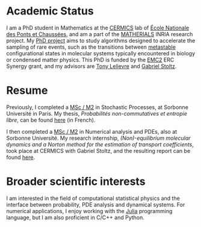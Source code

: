 # Academic Status

I am a PhD student in Mathematics at the [CERMICS](https://cermics-lab.enpc.fr/) lab of [École Nationale des Ponts et Chaussées](https://ecoledesponts.fr/), and am a part of the [MATHERIALS](https://www.inria.fr/en/matherials) INRIA research project. My [PhD project](https://www.theses.fr/en/s343177) aims to study algorithms designed to accelerate the sampling of 
rare events, such as the transitions between [metastable](https://en.wikipedia.org/wiki/Metastability) configurational states in molecular systems typically encountered in biology or condensed matter physics. This PhD is funded by the [EMC2](https://erc-emc2.eu/) ERC Synergy grant, and my advisors are [Tony Lelievre](https://cermics.enpc.fr/~lelievre/) and [Gabriel Stoltz](https://cermics-lab.enpc.fr/gabriel-stoltz/).

# Resume

Previously, I completed a [MSc / M2](https://www.lpsm.paris/masters/modale/index) in Stochastic Processes, at Sorbonne Université in Paris. My thesis, _Probabilités non-commutatives et entropie libre_, can be found [here](/memoire_probas.pdf) (in French).

I then completed a [MSc / M2](https://www.ljll.math.upmc.fr/MathModel/index_en.html) in Numerical analysis and PDEs, also at Sorbonne Université. My research internship, _(Non)-equilibrium molecular dynamics and a Norton method for the estimation of transport coefficients_, took place at CERMICS with Gabriel Stoltz, and the resulting report can be found [here](/rapport_stage.pdf).

# Broader scientific interests

I am interested in the field of computational statistical physics and the interface between probability, PDE analysis and dynamical systems. 
For numerical applications, I enjoy working with the [Julia](https://julialang.org/) programming language, but I am also proficient in C/C++ and Python.